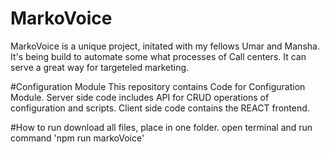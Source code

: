 # MarkoVoice
MarkoVoice is a unique project, initated with my fellows Umar and Mansha. It's being build to automate some what processes of Call centers. It can serve a great way for targeteled marketing.

#Configuration Module
This repository contains Code for Configuration Module. Server side code includes API for CRUD operations of configuration and scripts. Client side code contains the REACT frontend.

#How to run
download all files, place in one folder. open terminal and run command 'npm run markoVoice'

